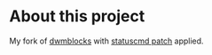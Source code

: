 # About this project

My fork of [dwmblocks][dwmblocks] with [statuscmd patch][patch] applied.

[dwmblocks]: https://github.com/torrinfail/dwmblocks
[patch]: https://dwm.suckless.org/patches/statuscmd/dwmblocks-statuscmd-20210402-96cbb45.diff
